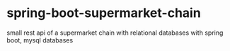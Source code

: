# spring-boot-supermarket-chain
 small rest api of a supermarket chain with relational databases with spring boot, mysql databases

